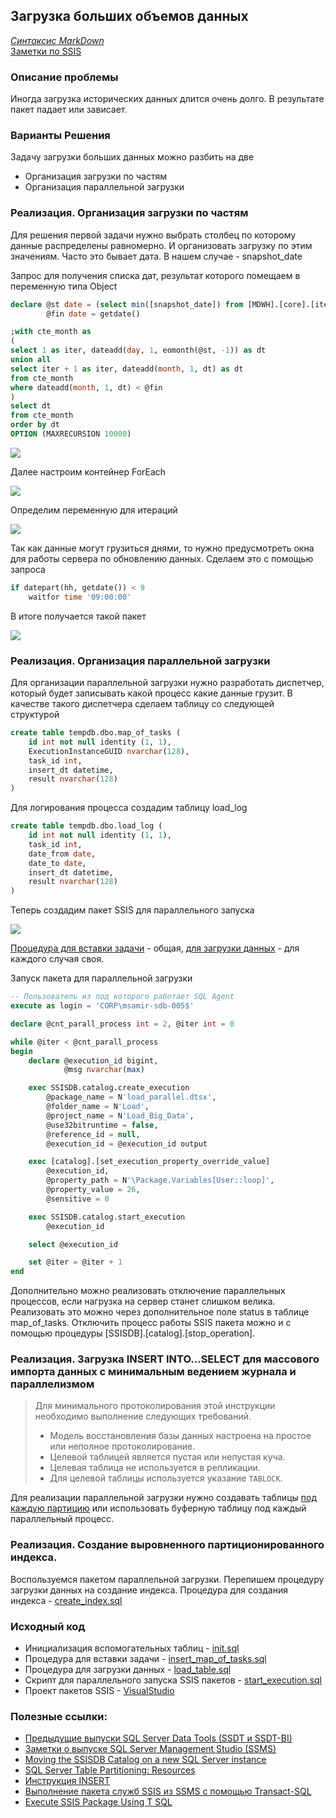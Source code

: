 ## Загрузка больших объемов данных

*[Синтаксис MarkDown](https://www.markdownguide.org/basic-syntax/)*  
[Заметки по SSIS](../SSIS_note.md)  

### Описание проблемы

Иногда загрузка исторических данных длится очень долго. В результате пакет падает или зависает.

### Варианты Решения

Задачу загрузки больших данных можно разбить на две

- Организация загрузки по частям
- Организация параллельной загрузки

### Реализация. Организация загрузки по частям

Для решения первой задачи нужно выбрать столбец по которому данные распределены равномерно. И организовать загрузку по этим значениям. Часто это бывает дата. В нашем случае - snapshot_date

Запрос для получения списка дат, результат которого помещаем в переменную типа Object

```sql
declare @st date = (select min([snapshot_date]) from [MDWH].[core].[items_collections_places_snapshot]),
		@fin date = getdate()

;with cte_month as
(
select 1 as iter, dateadd(day, 1, eomonth(@st, -1)) as dt
union all 
select iter + 1 as iter, dateadd(month, 1, dt) as dt
from cte_month
where dateadd(month, 1, dt) < @fin
)
select dt
from cte_month
order by dt
OPTION (MAXRECURSION 10000)
```

![](./ListDate.jpg)

Далее настроим контейнер ForEach 

![](./ForEach.jpg)

Определим переменную для итераций

![](./ForEach_2.jpg)

Так как данные могут грузиться днями, то нужно предусмотреть окна для работы сервера по обновлению данных. Сделаем это с помощью запроса

```sql
if datepart(hh, getdate()) < 9
	waitfor time '09:00:00'
```

В итоге получается такой пакет

![](./Package.jpg)

### Реализация. Организация параллельной загрузки

Для организации параллельной загрузки нужно разработать диспетчер, который будет записывать какой процесс какие данные грузит. В качестве такого диспетчера сделаем таблицу со следующей структурой

```sql
create table tempdb.dbo.map_of_tasks (
	id int not null identity (1, 1),
	ExecutionInstanceGUID nvarchar(128),
	task_id int,
	insert_dt datetime,
	result nvarchar(128)
)
```

Для логирования процесса создадим таблицу load_log

```sql
create table tempdb.dbo.load_log (
	id int not null identity (1, 1),
	task_id int,
	date_from date,
	date_to date,
	insert_dt datetime,
	result nvarchar(128)
)
```

Теперь создадим пакет SSIS для параллельного запуска

![](./parallel.jpg)

[Процедура для вставки задачи](./source/insert_map_of_tasks.sql.md) - общая, [для загрузки данных](./load_table.sql) - для каждого случая своя.

Запуск пакета для параллельной загрузки

```sql
-- Пользователь из под которого работает SQL Agent
execute as login = 'CORP\msamir-sdb-005$'

declare @cnt_parall_process int = 2, @iter int = 0

while @iter < @cnt_parall_process
begin 
	declare @execution_id bigint,
			@msg nvarchar(max)

	exec SSISDB.catalog.create_execution
		@package_name = N'load_parallel.dtsx',
		@folder_name = N'Load',
		@project_name = N'Load_Big_Data',
		@use32bitruntime = false,
		@reference_id = null,
		@execution_id = @execution_id output

	exec [catalog].[set_execution_property_override_value]
		@execution_id,
		@property_path = N'\Package.Variables[User::loop]',
		@property_value = 26,
		@sensitive = 0

	exec SSISDB.catalog.start_execution
		@execution_id

	select @execution_id

	set @iter = @iter + 1
end
```

Дополнительно можно реализовать отключение параллельных процессов, если нагрузка на сервер станет слишком велика. Реализовать это можно через дополнительное поле status в таблице map_of_tasks. Отключить процесс работы SSIS пакета можно и с помощью процедуры [SSISDB].[catalog].[stop_operation].

### Реализация. Загрузка INSERT INTO…SELECT для массового импорта данных с минимальным ведением журнала и параллелизмом

> Для минимального протоколирования этой инструкции необходимо выполнение следующих требований.
>
> - Модель восстановления базы данных настроена на простое или неполное протоколирование.
> - Целевой таблицей является пустая или непустая куча.
> - Целевая таблица не используется в репликации.
> - Для целевой таблицы используется указание `TABLOCK`.

Для реализации параллельной загрузки нужно создавать таблицы [под каждую партицию](./source/load_table.sql.md) или использовать буферную таблицу под каждый параллельный процесс.

### Реализация. Создание выровненного партиционированного индекса.

Воспользуемся пакетом параллельной загрузки. Перепишем процедуру загрузки данных на создание индекса. Процедура для создания индекса - [create_index.sql](./source/create_index.sql.md)

### Исходный код  

- Инициализация вспомогательных таблиц - [init.sql](./source/init.sql.md)  
- Процедура для вставки задачи - [insert_map_of_tasks.sql](./source/insert_map_of_tasks.sql.md)  
- Процедура для загрузки данных - [load_table.sql](./source/load_table.sql.md)  
- Скрипт для параллельного запуска SSIS пакетов - [start_execution.sql](./source/start_execution.sql.md)  
- Проект пакетов SSIS - [VisualStudio](./VisualStudio)

### Полезные ссылки:  

- [Предыдущие выпуски SQL Server Data Tools (SSDT и SSDT-BI)](https://docs.microsoft.com/ru-ru/sql/ssdt/previous-releases-of-sql-server-data-tools-ssdt-and-ssdt-bi?view=sql-server-ver15#ssdt-for-visual-studio-vs-2017)  
- [Заметки о выпуске SQL Server Management Studio (SSMS)](https://docs.microsoft.com/ru-ru/sql/ssms/release-notes-ssms?view=sql-server-ver15#previous-ssms-releases)  
- [Moving the SSISDB Catalog on a new SQL Server instance](https://www.sqlshack.com/moving-the-ssisdb-catalog-on-a-new-sql-server-instance/)  
- [SQL Server Table Partitioning: Resources](https://www.brentozar.com/sql/table-partitioning-resources/)  
- [Инструкция INSERT](https://docs.microsoft.com/ru-ru/sql/t-sql/statements/insert-transact-sql?view=sql-server-ver15)  
- [Выполнение пакета служб SSIS из SSMS с помощью Transact-SQL](https://docs.microsoft.com/ru-ru/sql/integration-services/ssis-quickstart-run-tsql-ssms?view=sql-server-ver15)  
- [Execute SSIS Package Using T SQL](http://www.intellectsql.com/post-execute-ssis-package-using-tsql/)  
